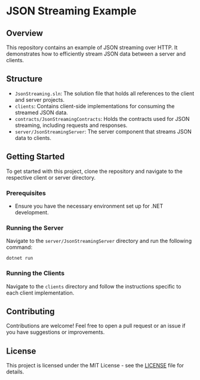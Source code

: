 # JSON Streaming Example

## Overview
This repository contains an example of JSON streaming over HTTP. It demonstrates how to efficiently stream JSON data between a server and clients.

## Structure
- `JsonStreaming.sln`: The solution file that holds all references to the client and server projects.
- `clients`: Contains client-side implementations for consuming the streamed JSON data.
- `contracts/JsonStreamingContracts`: Holds the contracts used for JSON streaming, including requests and responses.
- `server/JsonStreamingServer`: The server component that streams JSON data to clients.

## Getting Started
To get started with this project, clone the repository and navigate to the respective client or server directory.

### Prerequisites
- Ensure you have the necessary environment set up for .NET development.

### Running the Server
Navigate to the `server/JsonStreamingServer` directory and run the following command:

```
dotnet run
```

### Running the Clients
Navigate to the `clients` directory and follow the instructions specific to each client implementation.

## Contributing
Contributions are welcome! Feel free to open a pull request or an issue if you have suggestions or improvements.

## License
This project is licensed under the MIT License - see the [LICENSE](https://github.com/abinkowski94/json-streaming-example) file for details.
